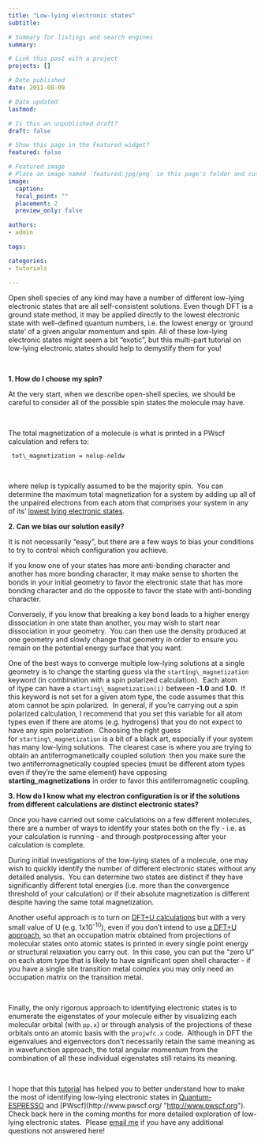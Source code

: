 ```yaml
---
title: "Low-lying electronic states"
subtitle: 

# Summary for listings and search engines
summary: 

# Link this post with a project
projects: []

# Date published
date: 2011-08-09

# Date updated
lastmod: 

# Is this an unpublished draft?
draft: false

# Show this page in the Featured widget?
featured: false

# Featured image
# Place an image named `featured.jpg/png` in this page's folder and customize its options here.
image:
  caption: 
  focal_point: ""
  placement: 2
  preview_only: false

authors:
- admin

tags:

categories:
- tutorials

---
```

Open shell species of any kind may have a number of different low-lying electronic states that are all self-consistent solutions. Even though DFT is a ground state method, it may be applied directly to the lowest electronic state with well-defined quantum numbers, i.e. the lowest energy or ‘ground state’ of a given angular momentum and spin. All of these low-lying electronic states might seem a bit “exotic”, but this multi-part tutorial on low-lying electronic states should help to demystify them for you!


 


**1. How do I choose my spin?**

At the very start, when we describe open-shell species, we should be careful to consider all of the possible spin states the molecule may have.  


 


The total magnetization of a molecule is what is printed in a PWscf calculation and refers to:

```                   
 tot\_magnetization = nelup-neldw
```

 


where nelup is typically assumed to be the majority spin.  You can determine the maximum total magnetization for a system by adding up all of the unpaired electrons from each atom that comprises your system in any of its’ [lowest lying electronic states](http://physics.nist.gov/PhysRefData/ASD/levels_form.html "http://physics.nist.gov/PhysRefData/ASD/levels_form.html").  


**2. Can we bias our solution easily?**

It is not necessarily “easy”, but there are a few ways to bias your conditions to try to control which configuration you achieve.


If you know one of your states has more anti-bonding character and another has more bonding character, it may make sense to shorten the bonds in your initial geometry to favor the electronic state that has more bonding character and do the opposite to favor the state with anti-bonding character.


Conversely, if you know that breaking a key bond leads to a higher energy dissociation in one state than another, you may wish to start near dissociation in your geometry.  You can then use the density produced at one geometry and slowly change that geometry in order to ensure you remain on the potential energy surface that you want.

One of the best ways to converge multiple low-lying solutions at a single geometry is to change the starting guess via the `starting\_magnetization` keyword (in combination with a spin polarized calculation).  Each atom of itype can have a `starting\_magnetization(i)` between **-1.0** and **1.0**.  If this keyword is not set for a given atom type, the code assumes that this atom cannot be spin polarized.  In general, if you’re carrying out a spin polarized calculation, I recommend that you set this variable for all atom types even if there are atoms (e.g. hydrogens) that you do not expect to have any spin polarization.  Choosing the right guess for `starting\_magnetization` is a bit of a black art, especially if your system has many low-lying solutions.  The clearest case is where you are trying to obtain an antiferrogmanetically coupled solution: then you make sure the two antiferromagnetically coupled species (must be different atom types even if they’re the same element) have opposing **starting\_magnetizations** in order to favor this antiferromagnetic coupling.


**3. How do I know what my electron configuration is or if the solutions from different calculations are distinct electronic states?**

Once you have carried out some calculations on a few different molecules, there are a number of ways to identify your states both on the fly - i.e. as your calculation is running - and through postprocessing after your calculation is complete.


During initial investigations of the low-lying states of a molecule, one may wish to quickly identify the number of different electronic states without any detailed analysis.  You can determine two states are distinct if they have significantly different total energies (i.e. more than the convergence threshold of your calculation) or if their absolute magnetization is different despite having the same total magnetization.  

Another useful approach is to turn on [DFT+U calculations](../2011-05-31-calculating-hubbard-u "Calculating Hubbard U") but with a very small value of U (e.g. 1x10<sup>-10</sup>), even if you don’t intend to use [a DFT+U approach](../2011-05-31-calculating-hubbard-u "Calculating Hubbard U"), so that an occupation matrix obtained from projections of molecular states onto atomic states is printed in every single point energy or structural relaxation you carry out.  In this case, you can put the “zero U” on each atom type that is likely to have significant open shell character - if you have a single site transition metal complex you may only need an occupation matrix on the transition metal.


 


Finally, the only rigorous approach to identifying electronic states is to enumerate the eigenstates of your molecule either by visualizing each molecular orbital (with `pp.x`) or through analysis of the projections of these orbitals onto an atomic basis with the `projwfc.x` code.  Although in DFT the eigenvalues and eigenvectors don’t necessarily retain the same meaning as in wavefunction approach, the total angular momentum from the combination of all these individual eigenstates still retains its meaning. 


 


I hope that this [tutorial](../ "Tutorials") has helped you to better understand how to make the most of identifying low-lying electronic states in [Quantum-ESPRESSO](http://www.quantum-espresso.org/ "http://www.quantum-espresso.org") and [PWscf](http://www.pwscf.org/ "http://www.pwscf.org"). Check back here in the coming months for more detailed exploration of low-lying electronic states.  Please [email me](mailto:hjkulikATmitDOTedu?subject=Questions%20about%20low-lying%20electronic%20states%20tutorial "mailto:hjkulikATmitDOTedu?subject=Questions about low-lying electronic states tutorial") if you have any additional questions not answered here!



